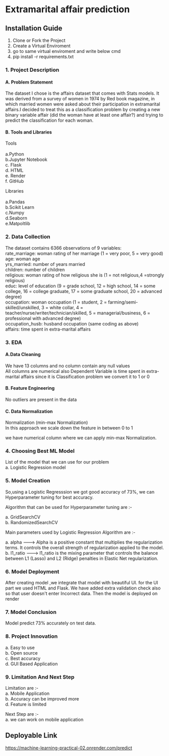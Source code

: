 # Extramarital affair prediction

## Installation Guide
1. Clone or Fork the Project
2. Create a Virtual Enviroment
3. go to same virtual enviroment and write below cmd
4. pip install -r requirements.txt


### 1. Project Description
#### A. Problem Statement
The dataset I chose is the affairs dataset that comes with Stats models. It was derived from a survey of women in 1974 by Red book magazine, in which married women were asked about their participation in extramarital affairs.I decided to treat this as a classification problem by creating a new binary variable affair (did the woman have at least one affair?) and trying to predict the classification for each woman.

#### B. Tools and Libraries
Tools<br><br>
a.Python<br>
b.Jupyter Notebook<br>
c. Flask<br>
d. HTML<br>
e. Render<br>
f. GitHub

Libraries<br><br>
a.Pandas<br>
b.Scikit Learn<br>
c.Numpy<br>
d.Seaborn<br>
e.Matpoltlib<br>

### 2. Data Collection

The dataset contains 6366 observations of 9 variables:<br>
rate_marriage: woman rating of her marriage (1 = very poor, 5 = very good)<br>
age: woman age<br>
yrs_married: number of years married<br>
children: number of children<br>
religious: woman rating of how religious she is (1 = not religious,4 =strongly religious)<br>
educ: level of education (9 = grade school, 12 = high school, 14 = some college, 16 = college graduate, 17 = some graduate school, 20 = advanced degree)<br>
occupation: woman occupation (1 = student, 2 = farming/semi-skilled/unskilled, 3 = white collar, 4 = teacher/nurse/writer/technician/skilled, 5 = managerial/business, 6 = professional with advanced degree) <br>
occupation_husb: husband occupation (same coding as above) <br>
affairs: time spent in extra-marital affairs

### 3. EDA
#### A.Data Cleaning
We have 13 columns and no column contain any null values<br>
All columns are numerical also
Dependent Variable is time spent in extra-marital affairs since it is Classification problem we convert it to 1 or 0

#### B. Feature Engineering
No outliers are present in the data

#### C. Data Normalization
Normalization (min-max Normalization)<br>
In this approach we scale down the feature in between 0 to 1

we have numerical column where we can apply min-max Normalization.<br>

### 4. Choosing Best ML Model
List of the model that we can use for our problem<br>
a. Logistic Regression model<br>

### 5. Model Creation
So,using a Logistic Regresssion we got good accuracy of 73%, we can Hyperparameter tuning for best accuracy.

Algorithm that can be used for Hyperparameter tuning are :-

a. GridSearchCV<br>
b. RandomizedSearchCV<br>

Main parameters used by Logistic Regression Algorithm are :-

a. alpha ---> Alpha is a positive constant that multiplies the regularization terms. It controls the overall strength of regularization applied to the model.
b. l1_ratio ---> l1_ratio is the mixing parameter that controls the balance between L1 (Lasso) and L2 (Ridge) penalties in Elastic Net regularization.

### 6. Model Deployment
After creating model ,we integrate that model with beautiful UI. for the UI part we used HTML and Flask. We have added extra validation check also so that user doesn't enter Incorrect data. Then the model is deployed on render

### 7. Model Conclusion

Model predict 73% accurately on test data.

### 8. Project Innovation
a. Easy to use<br>
b. Open source<br>
c. Best accuracy<br>
d. GUI Based Application

### 9. Limitation And Next Step
Limitation are :-<br>
a. Mobile Application<br>
b. Accuracy can be improved more<br>
d. Feature is limited

Next Step are :-<br>
a. we can work on mobile application<br>

## Deployable Link
https://machine-learning-practical-02.onrender.com/predict